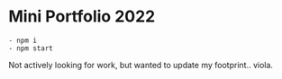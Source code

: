 # Mini Portfolio 2022

```
- npm i
- npm start
```
Not actively looking for work, but wanted to update my footprint.. viola. 
